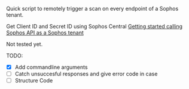 Quick script to remotely trigger a scan on every endpoint of a Sophos tenant.

Get Client ID and Secret ID using Sophos Central [Getting started calling Sophos API as a Sophos tenant](https://developer.sophos.com/getting-started-tenant)

Not tested yet.

TODO:
- [x] Add commandline arguments
- [ ] Catch unsuccesful responses and give error code in case
- [ ] Structure Code